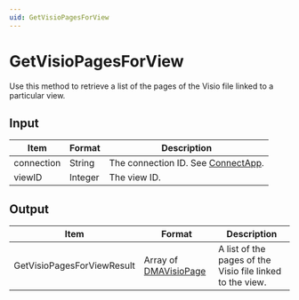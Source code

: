 ```yaml
---
uid: GetVisioPagesForView
---
```


# GetVisioPagesForView

Use this method to retrieve a list of the pages of the Visio file linked to a particular view.

## Input

| Item       | Format  | Description                                           |
|------------|---------|-------------------------------------------------------|
| connection | String  | The connection ID. See [ConnectApp](xref:ConnectApp). |
| viewID     | Integer | The view ID.                                          |

## Output

| Item | Format | Description |
|--|--|--|
| GetVisioPagesForViewResult | Array of [DMAVisioPage](xref:DMAVisioPage) | A list of the pages of the Visio file linked to the view. |
